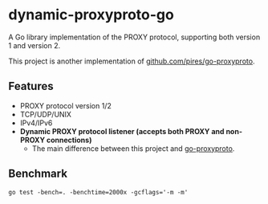 # dynamic-proxyproto-go

A Go library implementation of the PROXY protocol, supporting both version 1 and version 2.

This project is another implementation of [github.com/pires/go-proxyproto](https://github.com/pires/go-proxyproto).

## Features
- PROXY protocol version 1/2
- TCP/UDP/UNIX
- IPv4/IPv6
- **Dynamic PROXY protocol listener (accepts both PROXY and non-PROXY connections)**
  - The main difference between this project and [go-proxyproto](https://github.com/pires/go-proxyproto).

## Benchmark

```shell
go test -bench=. -benchtime=2000x -gcflags='-m -m'
```
